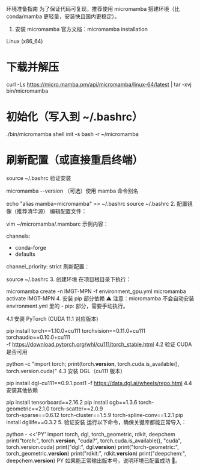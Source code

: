环境准备指南
为了保证代码可复现，推荐使用 micromamba 搭建环境（比 conda/mamba 更轻量，安装快且国内更稳定）。

1. 安装 micromamba
官方文档：micromamba installation

Linux (x86_64)

# 下载并解压
curl -Ls https://micro.mamba.pm/api/micromamba/linux-64/latest | tar -xvj bin/micromamba

# 初始化（写入到 ~/.bashrc）
./bin/micromamba shell init -s bash -r ~/micromamba

# 刷新配置（或直接重启终端）
source ~/.bashrc
验证安装

micromamba --version
（可选）使用 mamba 命令别名

echo "alias mamba=micromamba" >> ~/.bashrc
source ~/.bashrc
2. 配置镜像（推荐清华源）
编辑配置文件：

vim ~/micromamba/.mambarc
示例内容：

channels:
  - conda-forge
  - defaults

channel_priority: strict
刷新配置：

source ~/.bashrc
3. 创建环境
在项目根目录下执行：

micromamba create -n IMGT-MPN -f environment_gpu.yml
micromamba activate IMGT-MPN
4. 安装 pip 部分依赖
⚠️ 注意：micromamba 不会自动安装 environment.yml 里的 - pip: 部分，需要手动执行。

4.1 安装 PyTorch (CUDA 11.1 对应版本)

pip install torch==1.10.0+cu111 torchvision==0.11.0+cu111 torchaudio==0.10.0+cu111 \
    -f https://download.pytorch.org/whl/cu111/torch_stable.html
4.2 验证 CUDA 是否可用

python -c "import torch; print(torch.__version__, torch.cuda.is_available(), torch.version.cuda)"
4.3 安装 DGL（cu111 版本）

pip install dgl-cu111==0.9.1.post1 -f https://data.dgl.ai/wheels/repo.html
4.4 安装其他依赖

pip install tensorboard==2.16.2
pip install ogb==1.3.6 torch-geometric==2.1.0 torch-scatter==2.0.9 \
    torch-sparse==0.6.12 torch-cluster==1.5.9 torch-spline-conv==1.2.1
pip install dgllife==0.3.2
5. 验证安装
运行以下命令，确保关键库都能正常导入：

python - <<'PY'
import torch, dgl, torch_geometric, rdkit, deepchem
print("torch:", torch.__version__, "cuda?", torch.cuda.is_available(), "cuda", torch.version.cuda)
print("dgl:", dgl.__version__)
print("torch-geometric:", torch_geometric.__version__)
print("rdkit:", rdkit.__version__)
print("deepchem:", deepchem.__version__)
PY
如果能正常输出版本号，说明环境已配置成功 🎉。
